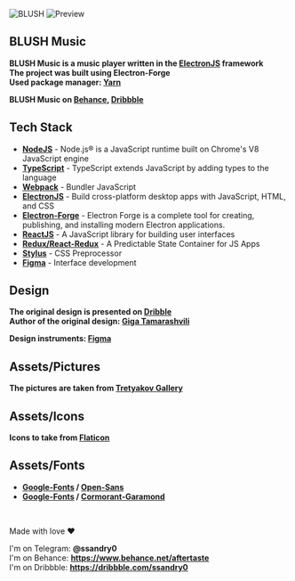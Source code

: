 ![BLUSH](md/fff.jpg "BLUSH")
![Preview](md/nb.jpg "Preview")

## BLUSH Music

**BLUSH Music is a music player written in the [ElectronJS] framework** \
**The project was built using Electron-Forge** \
**Used package manager: [Yarn]**

**BLUSH Music on [Behance], [Dribbble]**

## Tech Stack

- **[NodeJS]** - Node.js® is a JavaScript runtime built on Chrome's V8 JavaScript engine
- **[TypeScript]** - TypeScript extends JavaScript by adding types to the language
- **[Webpack]** - Bundler JavaScript
- **[ElectronJS]** - Build cross-platform desktop apps with JavaScript, HTML, and CSS
- **[Electron-Forge]** - Electron Forge is a complete tool for creating, publishing, and installing modern Electron applications.
- **[ReactJS]** - A JavaScript library for building user interfaces
- **[Redux/React-Redux]** - A Predictable State Container for JS Apps
- **[Stylus]** - CSS Preprocessor
- **[Figma]** - Interface development

## Design

**The original design is presented on <a href="https://dribbble.com/shots/7076055-Play">Dribble</a>** \
**Author of the original design: <a href="https://dribbble.com/Tamarashvili">Giga Tamarashvili</a>**

**Design instruments: [Figma]**

## Assets/Pictures

**The pictures are taken from <a href="https://www.tretyakovgallery.ru/">Tretyakov Gallery</a>**

## Assets/Icons

**Icons to take from [Flaticon]**

## Assets/Fonts

- **[Google-Fonts] / [Open-Sans]**
- **[Google-Fonts] / [Cormorant-Garamond]**

[nodejs]: https://nodejs.org/en/
[reactjs]: https://reactjs.org/
[electronjs]: https://www.electronjs.org/
[typescript]: https://www.typescriptlang.org/
[stylus]: https://stylus-lang.com/
[redux/react-redux]: https://react-redux.js.org/
[webpack]: https://webpack.js.org/
[figma]: https://www.figma.com/
[open-sans]: https://fonts.google.com/specimen/Open+Sans
[google-fonts]: https://fonts.google.com/
[flaticon]: https://www.flaticon.com/
[yarn]: https://yarnpkg.com/
[behance]: https://www.behance.net/gallery/120582893/BLUSH-Music-App
[dribbble]: https://dribbble.com/shots/15761581-BLUSH-Music-App
[electron-forge]: https://www.electronforge.io/
[cormorant-garamond]: https://fonts.google.com/specimen/Cormorant+Garamond?query=Cormorant+Garamond

<br />

Made with love ❤️

I'm on Telegram: **@ssandry0** \
I'm on Behance: **https://www.behance.net/aftertaste** \
I'm on Dribbble: **https://dribbble.com/ssandry0**
